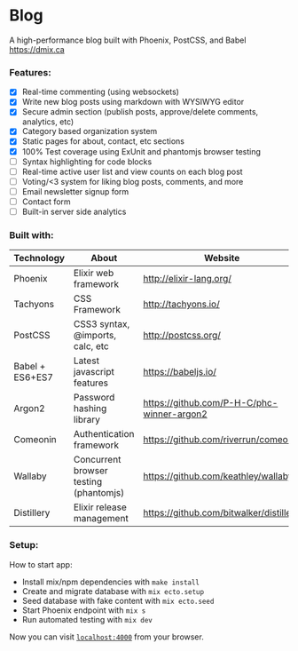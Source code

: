 # Blog

A high-performance blog built with Phoenix, PostCSS, and Babel https://dmix.ca

### Features:

- [x] Real-time commenting (using websockets)
- [x] Write new blog posts using markdown with WYSIWYG editor
- [x] Secure admin section (publish posts, approve/delete comments, analytics, etc)
- [x] Category based organization system
- [x] Static pages for about, contact, etc sections
- [x] 100% Test coverage using ExUnit and phantomjs browser testing
- [ ] Syntax highlighting for code blocks
- [ ] Real-time active user list and view counts on each blog post
- [ ] Voting/<3 system for liking blog posts, comments, and more
- [ ] Email newsletter signup form
- [ ] Contact form
- [ ] Built-in server side analytics

### Built with:

Technology      | About                                  | Website
--------------- | -------------------------------------- | ----------------------------------------
Phoenix         | Elixir web framework                   | http://elixir-lang.org/
Tachyons        | CSS Framework                          | http://tachyons.io/
PostCSS         | CSS3 syntax, @imports, calc, etc       | http://postcss.org/
Babel + ES6+ES7 | Latest javascript features             | https://babeljs.io/
Argon2          | Password hashing library               | https://github.com/P-H-C/phc-winner-argon2
Comeonin        | Authentication framework               | https://github.com/riverrun/comeonin
Wallaby         | Concurrent browser testing (phantomjs) | https://github.com/keathley/wallaby
Distillery      | Elixir release management              | https://github.com/bitwalker/distillery

### Setup:

How to start app:

  * Install mix/npm dependencies with `make install`
  * Create and migrate database with `mix ecto.setup`
  * Seed database with fake content with `mix ecto.seed`
  * Start Phoenix endpoint with `mix s`
  * Run automated testing with `mix dev`

Now you can visit [`localhost:4000`](http://localhost:4000) from your browser.
